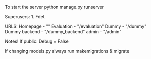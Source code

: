To start the server
    python manage.py runserver

Superusers:
    1. Fdet


URLS:
    Homepage - ""
    Evaluation - "/evaluation"
    Dummy - "/dummy"
    Dummy backend - "/dummy_backend"
    admin - "/admin"

Notes!
If public: Debug = False

If changing models.py always run makemigrations & migrate